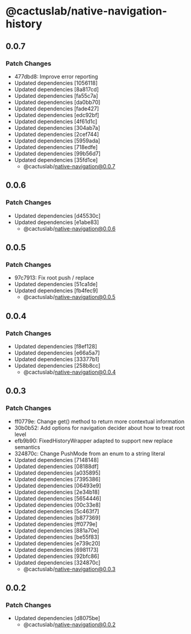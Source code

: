 # @cactuslab/native-navigation-history

## 0.0.7

### Patch Changes

- 477dbd8: Improve error reporting
- Updated dependencies [1056118]
- Updated dependencies [8a817cd]
- Updated dependencies [fa55c7a]
- Updated dependencies [da0bb70]
- Updated dependencies [fade427]
- Updated dependencies [edc92bf]
- Updated dependencies [4f61d1c]
- Updated dependencies [304ab7a]
- Updated dependencies [2cef744]
- Updated dependencies [5959ada]
- Updated dependencies [718edfe]
- Updated dependencies [99b56d7]
- Updated dependencies [35fd1ce]
  - @cactuslab/native-navigation@0.0.7

## 0.0.6

### Patch Changes

- Updated dependencies [d45530c]
- Updated dependencies [e1abe83]
  - @cactuslab/native-navigation@0.0.6

## 0.0.5

### Patch Changes

- 97c7913: Fix root push / replace
- Updated dependencies [51ca1de]
- Updated dependencies [fb4fec9]
  - @cactuslab/native-navigation@0.0.5

## 0.0.4

### Patch Changes

- Updated dependencies [f8ef128]
- Updated dependencies [e66a5a7]
- Updated dependencies [33377b1]
- Updated dependencies [258b8cc]
  - @cactuslab/native-navigation@0.0.4

## 0.0.3

### Patch Changes

- ff0779e: Change get() method to return more contextual information
- 30b0b52: Add options for navigation decider about how to treat root level
- efb9b90: FixedHistoryWrapper adapted to support new replace semantics
- 324870c: Change PushMode from an enum to a string literal
- Updated dependencies [7148148]
- Updated dependencies [08188df]
- Updated dependencies [a035895]
- Updated dependencies [7395386]
- Updated dependencies [06493e9]
- Updated dependencies [2e34b18]
- Updated dependencies [5654446]
- Updated dependencies [00c33e8]
- Updated dependencies [5c463f7]
- Updated dependencies [b877369]
- Updated dependencies [ff0779e]
- Updated dependencies [881a70e]
- Updated dependencies [be55f83]
- Updated dependencies [e739c20]
- Updated dependencies [6981173]
- Updated dependencies [92bfc86]
- Updated dependencies [324870c]
  - @cactuslab/native-navigation@0.0.3

## 0.0.2

### Patch Changes

- Updated dependencies [d8075be]
  - @cactuslab/native-navigation@0.0.2
